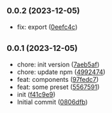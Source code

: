 ## <small>0.0.2 (2023-12-05)</small>

* fix: export ([0eefc4c](https://github.com/rosmarinus-project/common-tailwindcss/commit/0eefc4c))



## <small>0.0.1 (2023-12-05)</small>

* chore: init version ([7aeb5af](https://github.com/rosmarinus-project/common-tailwindcss/commit/7aeb5af))
* chore: update npm ([4992474](https://github.com/rosmarinus-project/common-tailwindcss/commit/4992474))
* feat: components ([97fedc7](https://github.com/rosmarinus-project/common-tailwindcss/commit/97fedc7))
* feat: some preset ([5567591](https://github.com/rosmarinus-project/common-tailwindcss/commit/5567591))
* init ([f41c9e9](https://github.com/rosmarinus-project/common-tailwindcss/commit/f41c9e9))
* Initial commit ([0806dfb](https://github.com/rosmarinus-project/common-tailwindcss/commit/0806dfb))



